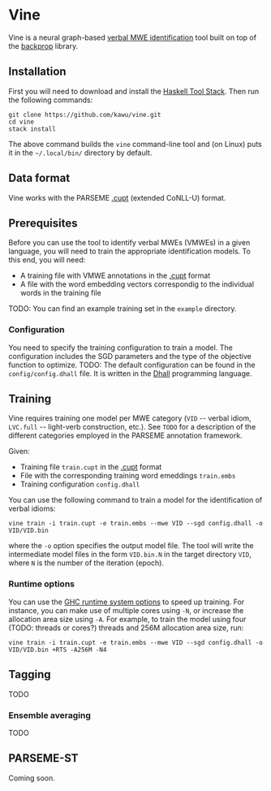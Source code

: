 Vine
=====

Vine is a neural graph-based [verbal MWE identification][parseme-st] tool built
on top of the [backprop][backprop] library.


Installation
------------

First you will need to download and install the [Haskell Tool Stack][stack].
Then run the following commands:

    git clone https://github.com/kawu/vine.git
    cd vine
    stack install

The above command builds the `vine` command-line tool and (on Linux) puts it in
the `~/.local/bin/` directory by default.


Data format
-----------

Vine works with the PARSEME [.cupt][cupt] (extended CoNLL-U) format.


Prerequisites
-------------

Before you can use the tool to identify verbal MWEs (VMWEs) in a given
language, you will need to train the appropriate identification models.
To this end, you will need:

  * A training file with VMWE annotations in the [.cupt][cupt] format
  * A file with the word embedding vectors correspondig to the individual words
    in the training file

TODO: You can find an example training set in the `example` directory.

### Configuration

You need to specify the training configuration to train a model.  The
configuration includes the SGD parameters and the type of the objective
function to optimize.  TODO: The default configuration can be found in the
`config/config.dhall` file.  It is written in the [Dhall][dhall] programming
language.


Training
--------

Vine requires training one model per MWE category (`VID` -- verbal idiom,
`LVC.full` -- light-verb construction, etc.).  See `TODO` for a description of
the different categories employed in the PARSEME annotation framework.

Given:

  * Training file `train.cupt` in the [.cupt][cupt] format
  * File with the corresponding training word emeddings `train.embs`
  * Training configuration `config.dhall`

You can use the following command to train a model for the identification of
verbal idioms:

    vine train -i train.cupt -e train.embs --mwe VID --sgd config.dhall -o VID/VID.bin

where the `-o` option specifies the output model file.  The tool will write the
intermediate model files in the form `VID.bin.N` in the target directory `VID`,
where `N` is the number of the iteration (epoch).


### Runtime options

You can use the [GHC runtime system options][ghc-rts] to speed up training.
For instance, you can make use of multiple cores using `-N`, or increase the
allocation area size using `-A`. For example, to train the model using four
(TODO: threads or cores?) threads and 256M allocation area size, run:

    vine train -i train.cupt -e train.embs --mwe VID --sgd config.dhall -o VID/VID.bin +RTS -A256M -N4


Tagging
-------

TODO


### Ensemble averaging

TODO


PARSEME-ST
----------

Coming soon.


[stack]: http://docs.haskellstack.org "Haskell Tool Stack"
[backprop]: https://backprop.jle.im/index.html "Backpropagation library"
[parseme-st]: http://multiword.sourceforge.net/PHITE.php?sitesig=CONF&page=CONF_04_LAW-MWE-CxG_2018___lb__COLING__rb__&subpage=CONF_40_Shared_Task "PARSEME Shared Task"
[cupt]: http://multiword.sourceforge.net/PHITE.php?sitesig=CONF&page=CONF_04_LAW-MWE-CxG_2018___lb__COLING__rb__&subpage=CONF_45_Format_specification "PARSEME .cupt format"
[ghc-rts]: http://www.haskell.org/ghc/docs/latest/html/users_guide/runtime-control.html "GHC runtime system options"
[dhall]: https://github.com/dhall-lang/dhall-lang "Dhall"
